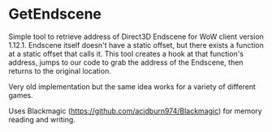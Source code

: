 # GetEndscene

Simple tool to retrieve address of Direct3D Endscene for WoW client version 1.12.1. Endscene itself doesn't have a static offset, but there exists a function at a static offset that calls it. This tool creates a hook at that function's address, jumps to our code to grab the address of the Endscene, then returns to the original location.

Very old implementation but the same idea works for a variety of different games.

Uses Blackmagic (https://github.com/acidburn974/Blackmagic) for memory reading and writing.
